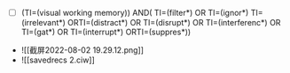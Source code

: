 - [ ] (TI=(visual working memory)) AND( TI=(filter*)  OR TI=(ignor*)  TI=(irrelevant*)  ORTI=(distract*)  OR TI=(disrupt*)  OR  TI=(interferenc*)  OR  TI=(gat*)  OR TI=(interrupt*)  ORTI=(suppres*))
- ![[截屏2022-08-02 19.29.12.png]]
- ![[savedrecs 2.ciw]]